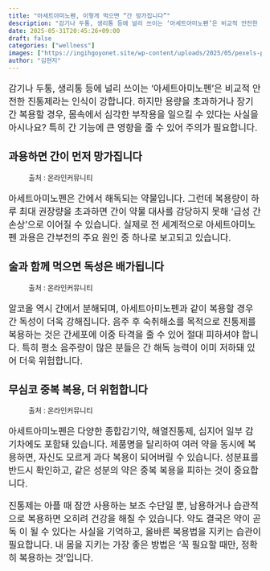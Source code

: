```yaml
---
title: "아세트아미노펜, 이렇게 먹으면 “간 망가집니다”"
description: "감기나 두통, 생리통 등에 널리 쓰이는 ‘아세트아미노펜’은 비교적 안전한 진통제라는 인식이 강합니다. 하지만 용량을 초과하거나 장기간 복용할 경우, 몸속에서 심각한 부작용을 일으킬 수 있다는 사실을 아시나요? 특히 간 기능에 큰 영향을 줄 수 있어 주의가 필요합니다."
date: 2025-05-31T20:45:26+09:00
draft: false
categories: ["wellness"]
images: ["https://ingihgoyonet.site/wp-content/uploads/2025/05/pexels-pixabay-139398-1024x683.jpg", "https://ingihgoyonet.site/wp-content/uploads/2025/05/pexels-isabella-mendes-107313-1304475-1024x678.jpg", "https://ingihgoyonet.site/wp-content/uploads/2025/05/pexels-jeshoots-com-147458-576831-1-1-1024x683.jpg"]
author: "김현지"
---
```


<p style="font-size:18px">감기나 두통, 생리통 등에 널리 쓰이는 ‘아세트아미노펜’은 비교적 안전한 진통제라는 인식이 강합니다. 하지만 용량을 초과하거나 장기간 복용할 경우, 몸속에서 심각한 부작용을 일으킬 수 있다는 사실을 아시나요? 특히 간 기능에 큰 영향을 줄 수 있어 주의가 필요합니다.</p> <h2 >과용하면 간이 먼저 망가집니다</h2> <figure ><img src="https://ingihgoyonet.site/wp-content/uploads/2025/05/pexels-pixabay-139398-1024x683.jpg" alt="" style="aspect-ratio:16/9;object-fit:cover"/><figcaption >출처 : 온라인커뮤니티</figcaption></figure> <p style="font-size:18px">아세트아미노펜은 간에서 해독되는 약물입니다. 그런데 복용량이 하루 최대 권장량을 초과하면 간이 약물 대사를 감당하지 못해 ‘급성 간손상’으로 이어질 수 있습니다. 실제로 전 세계적으로 아세트아미노펜 과용은 간부전의 주요 원인 중 하나로 보고되고 있습니다.</p> <h2 >술과 함께 먹으면 독성은 배가됩니다</h2> <figure ><img src="https://ingihgoyonet.site/wp-content/uploads/2025/05/pexels-isabella-mendes-107313-1304475-1024x678.jpg" alt="" style="aspect-ratio:16/9;object-fit:cover"/><figcaption >출처 : 온라인커뮤니티</figcaption></figure> <p style="font-size:18px">알코올 역시 간에서 분해되며, 아세트아미노펜과 같이 복용할 경우 간 독성이 더욱 강해집니다. 음주 후 숙취해소를 목적으로 진통제를 복용하는 것은 간세포에 이중 타격을 줄 수 있어 절대 피하셔야 합니다. 특히 평소 음주량이 많은 분들은 간 해독 능력이 이미 저하돼 있어 더욱 위험합니다.</p> <h2 >무심코 중복 복용, 더 위험합니다</h2> <figure ><img src="https://ingihgoyonet.site/wp-content/uploads/2025/05/pexels-jeshoots-com-147458-576831-1-1-1024x683.jpg" alt="" style="aspect-ratio:16/9;object-fit:cover"/><figcaption >출처 : 온라인커뮤니티</figcaption></figure> <p style="font-size:18px">아세트아미노펜은 다양한 종합감기약, 해열진통제, 심지어 일부 감기차에도 포함돼 있습니다. 제품명을 달리하여 여러 약을 동시에 복용하면, 자신도 모르게 과다 복용이 되어버릴 수 있습니다. 성분표를 반드시 확인하고, 같은 성분의 약은 중복 복용을 피하는 것이 중요합니다.</p> <p style="font-size:18px">진통제는 아플 때 잠깐 사용하는 보조 수단일 뿐, 남용하거나 습관적으로 복용하면 오히려 건강을 해칠 수 있습니다. 약도 결국은 약이 곧 독 이 될 수 있다는 사실을 기억하고, 올바른 복용법을 지키는 습관이 필요합니다. 내 몸을 지키는 가장 좋은 방법은 ‘꼭 필요할 때만, 정확히 복용하는 것’입니다.</p>